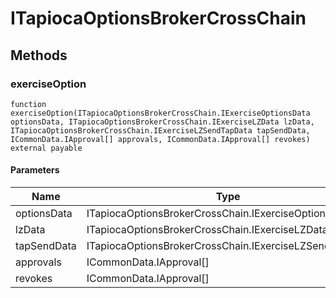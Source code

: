 # ITapiocaOptionsBrokerCrossChain









## Methods

### exerciseOption

```solidity
function exerciseOption(ITapiocaOptionsBrokerCrossChain.IExerciseOptionsData optionsData, ITapiocaOptionsBrokerCrossChain.IExerciseLZData lzData, ITapiocaOptionsBrokerCrossChain.IExerciseLZSendTapData tapSendData, ICommonData.IApproval[] approvals, ICommonData.IApproval[] revokes) external payable
```





#### Parameters

| Name | Type | Description |
|---|---|---|
| optionsData | ITapiocaOptionsBrokerCrossChain.IExerciseOptionsData | undefined |
| lzData | ITapiocaOptionsBrokerCrossChain.IExerciseLZData | undefined |
| tapSendData | ITapiocaOptionsBrokerCrossChain.IExerciseLZSendTapData | undefined |
| approvals | ICommonData.IApproval[] | undefined |
| revokes | ICommonData.IApproval[] | undefined |




